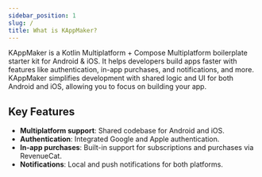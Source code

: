 ```yaml
---
sidebar_position: 1
slug: /
title: What is KAppMaker?
---
```


KAppMaker is a Kotlin Multiplatform + Compose Multiplatform boilerplate starter kit for Android & iOS. It helps developers build apps faster with features like authentication, in-app purchases, and notifications, and more. KAppMaker simplifies development with shared logic and UI for both Android and iOS, allowing you to focus on building your app.

## Key Features

- **Multiplatform support**: Shared codebase for Android and iOS.
- **Authentication**: Integrated Google and Apple authentication.
- **In-app purchases**: Built-in support for subscriptions and purchases via RevenueCat.
- **Notifications**: Local and push notifications for both platforms.
